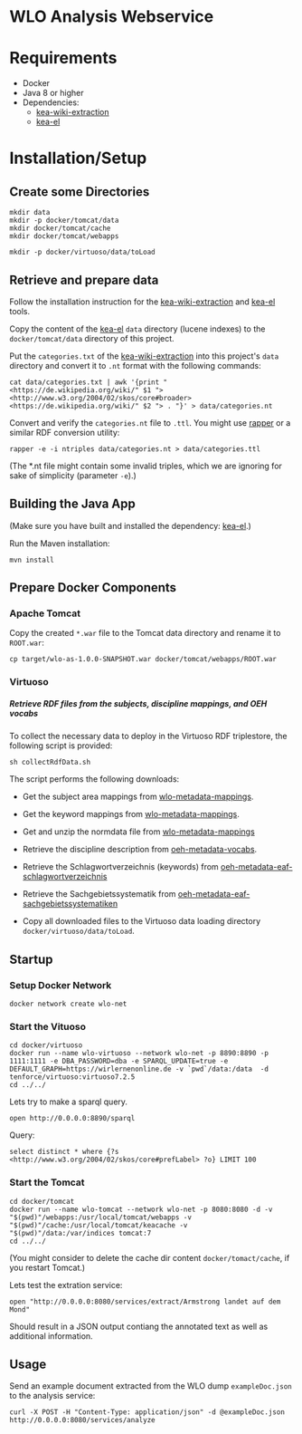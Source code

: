 # WLO Analysis Webservice

# Requirements

- Docker
- Java 8 or higher
- Dependencies:
	- [kea-wiki-extraction](https://github.com/yovisto/kea-wiki-extraction)
	- [kea-el](https://github.com/yovisto/kea-el)


# Installation/Setup

## Create some Directories

```
mkdir data
mkdir -p docker/tomcat/data
mkdir docker/tomcat/cache
mkdir docker/tomcat/webapps

mkdir -p docker/virtuoso/data/toLoad
```

## Retrieve and prepare data

Follow the installation instruction for the [kea-wiki-extraction](https://github.com/yovisto/kea-wiki-extraction) and [kea-el](https://github.com/yovisto/kea-el) tools.


Copy the content of the [kea-el](https://github.com/yovisto/kea-el)  ```data```  directory (lucene indexes) to the ```docker/tomcat/data``` directory of this project.

Put the ```categories.txt``` of the [kea-wiki-extraction](https://github.com/yovisto/kea-wiki-extraction) into this project's ```data``` directory and convert it to ```.nt``` format with the following commands:


	cat data/categories.txt | awk '{print "<https://de.wikipedia.org/wiki/" $1 "> <http://www.w3.org/2004/02/skos/core#broader> <https://de.wikipedia.org/wiki/" $2 "> . "}' > data/categories.nt


Convert and verify the ```categories.nt``` file to ```.ttl```. You might use [rapper](http://librdf.org/raptor/rapper.html) or a similar RDF conversion utility:


	rapper -e -i ntriples data/categories.nt > data/categories.ttl

(The *.nt file might contain some invalid triples, which we are ignoring for sake of simplicity (parameter ```-e```).)

## Building the Java App

(Make sure you have built and installed the dependency: [kea-el](https://github.com/yovisto/kea-el).)

Run the Maven installation:

	mvn install 


## Prepare Docker Components

### Apache Tomcat

Copy the created ```*.war``` file to the Tomcat data directory and rename it to ```ROOT.war```:

```
cp target/wlo-as-1.0.0-SNAPSHOT.war docker/tomcat/webapps/ROOT.war
```

### Virtuoso 
##### Retrieve RDF files from the subjects, discipline mappings, and OEH vocabs


To collect the necessary data to deploy in the Virtuoso RDF triplestore, the following script is provided:

```
sh collectRdfData.sh
```

The script performs the following downloads:

* Get the subject area mappings from [wlo-metadata-mappings](https://github.com/yovisto/wlo-metadata-mappings).
<!-- 
```
wget https://raw.githubusercontent.com/yovisto/wlo-metadata-mappings/main/subjectAreas/subjectAreasMapping.ttl
```
-->

* Get the keyword mappings from [wlo-metadata-mappings](https://github.com/yovisto/wlo-metadata-mappings).

<!-- 
```
wget https://github.com/yovisto/wlo-metadata-mappings/raw/main/keywords/keywordMapping.ttl
```
-->

* Get and unzip the normdata file from [wlo-metadata-mappings](https://github.com/yovisto/wlo-metadata-mappings)

<!-- 
```
wget https://github.com/yovisto/wlo-metadata-mappings/raw/main/normdata/normdata.ttl.zip
unzip normdata.ttl.zip
```
-->

* Retrieve the discipline description from [oeh-metadata-vocabs](https://github.com/openeduhub/oeh-metadata-vocabs).

<!-- 
```
wget https://raw.githubusercontent.com/openeduhub/oeh-metadata-vocabs/master/discipline.ttl
```
-->

* Retrieve the Schlagwortverzeichnis (keywords) from [oeh-metadata-eaf-schlagwortverzeichnis](https://github.com/openeduhub/oeh-metadata-eaf-schlagwortverzeichnis)

<!-- 
```
wget https://raw.githubusercontent.com/openeduhub/oeh-metadata-eaf-schlagwortverzeichnis/main/data/eaf-graph-by-subject-all.ttl
```
-->

* Retrieve the Sachgebietssystematik from [oeh-metadata-eaf-sachgebietssystematiken](https://github.com/openeduhub/oeh-metadata-eaf-sachgebietssystematiken)

<!-- 
```
wget https://raw.githubusercontent.com/openeduhub/oeh-metadata-eaf-sachgebietssystematiken/master/eaf-sachgebietssystematik-all.ttl
```
-->

* Copy all downloaded files to the Virtuoso data loading directory ```docker/virtuoso/data/toLoad```. 

<!-- 
```
cp subjectAreasMapping.ttl docker/virtuoso/data/toLoad
cp keywordMapping.ttl docker/virtuoso/data/toLoad
cp normdata.ttl docker/virtuoso/data/toLoad
cp discipline.ttl docker/virtuoso/data/toLoad
cp eaf-graph-by-subject-all.ttl docker/virtuoso/data/toLoad
cp eaf-sachgebietssystematik-all.ttl docker/virtuoso/data/toLoad
```
-->

## Startup

### Setup Docker Network

```
docker network create wlo-net
```

### Start the Vituoso

```
cd docker/virtuoso
docker run --name wlo-virtuoso --network wlo-net -p 8890:8890 -p 1111:1111 -e DBA_PASSWORD=dba -e SPARQL_UPDATE=true -e DEFAULT_GRAPH=https://wirlernenonline.de -v `pwd`/data:/data  -d tenforce/virtuoso:virtuoso7.2.5
cd ../../
```

Lets try to make a sparql query. 

```
open http://0.0.0.0:8890/sparql
```

Query:
```
select distinct * where {?s <http://www.w3.org/2004/02/skos/core#prefLabel> ?o} LIMIT 100
```

### Start the Tomcat


```
cd docker/tomcat
docker run --name wlo-tomcat --network wlo-net -p 8080:8080 -d -v "$(pwd)"/webapps:/usr/local/tomcat/webapps -v "$(pwd)"/cache:/usr/local/tomcat/keacache -v "$(pwd)"/data:/var/indices tomcat:7
cd ../../
```

(You might consider to delete the cache dir content ```docker/tomact/cache```, if you restart Tomcat.)

Lets test the extration service:

```
open "http://0.0.0.0:8080/services/extract/Armstrong landet auf dem Mond"
```

Should result in a JSON output contiang the annotated text as well as additional   information.


## Usage

Send an example document extracted from the WLO dump ```exampleDoc.json``` to the analysis service:

```
curl -X POST -H "Content-Type: application/json" -d @exampleDoc.json http://0.0.0.0:8080/services/analyze
```
